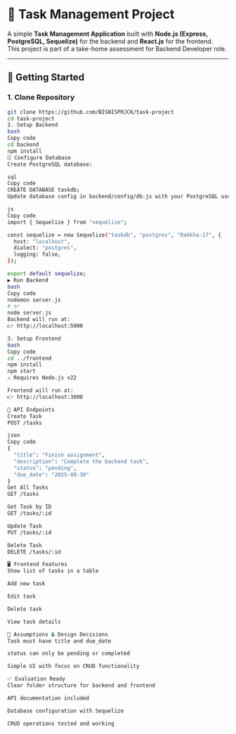 # 📌 Task Management Project

A simple **Task Management Application** built with **Node.js (Express, PostgreSQL, Sequelize)** for the backend and **React.js** for the frontend.  
This project is part of a take-home assessment for Backend Developer role.

---

## 🚀 Getting Started

### 1. Clone Repository

```bash
git clone https://github.com/BISNISPRJCK/task-project
cd task-project
2. Setup Backend
bash
Copy code
cd backend
npm install
🗄️ Configure Database
Create PostgreSQL database:

sql
Copy code
CREATE DATABASE taskdb;
Update database config in backend/config/db.js with your PostgreSQL username and password:

js
Copy code
import { Sequelize } from "sequelize";

const sequelize = new Sequelize("taskdb", "postgres", "Rakkha-17", {
  host: "localhost",
  dialect: "postgres",
  logging: false,
});

export default sequelize;
▶️ Run Backend
bash
Copy code
nodemon server.js
# or
node server.js
Backend will run at:
👉 http://localhost:5000

3. Setup Frontend
bash
Copy code
cd ../frontend
npm install
npm start
⚠️ Requires Node.js v22

Frontend will run at:
👉 http://localhost:3000

📌 API Endpoints
Create Task
POST /tasks

json
Copy code
{
  "title": "Finish assignment",
  "description": "Complete the backend task",
  "status": "pending",
  "due_date": "2025-08-30"
}
Get All Tasks
GET /tasks

Get Task by ID
GET /tasks/:id

Update Task
PUT /tasks/:id

Delete Task
DELETE /tasks/:id

🖥️ Frontend Features
Show list of tasks in a table

Add new task

Edit task

Delete task

View task details

📖 Assumptions & Design Decisions
Task must have title and due_date

status can only be pending or completed

Simple UI with focus on CRUD functionality

✅ Evaluation Ready
Clear folder structure for backend and frontend

API documentation included

Database configuration with Sequelize

CRUD operations tested and working
```
